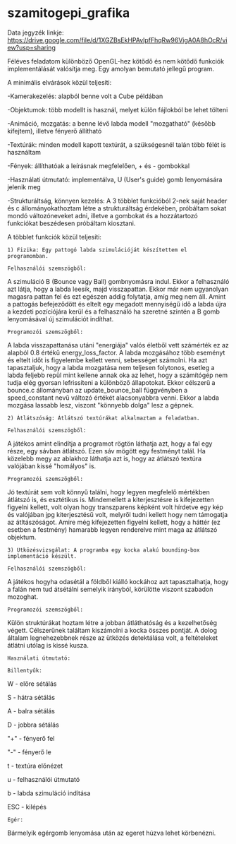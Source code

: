 # szamitogepi_grafika

Data jegyzék linkje: https://drive.google.com/file/d/1XGZBsEkHPAvlpfFhqRw96VigA0A8hOcR/view?usp=sharing

Féléves feladatom különböző OpenGL-hez kötődő és nem kötődő funkciók implementálását valósítja meg. Egy amolyan bemutató jellegű program.

A minimális elvárások közül teljesíti:

-Kamerakezelés: alapból benne volt a Cube példában

-Objektumok: több modellt is használ, melyet külön fájlokból be lehet tölteni

-Animáció, mozgatás: a benne lévő labda modell "mozgatható" (később kifejtem), illetve fényerő állítható

-Textúrák: minden modell kapott textúrát, a szükségesnél talán több félét is használtam

-Fények: állíthatóak a leírásnak megfelelően, + és - gombokkal

-Használati útmutató: implementálva, U (User's guide) gomb lenyomására jelenik meg

-Strukturáltság, könnyen kezelés: A 3 többlet funkcióból 2-nek saját header és c állományokathoztam létre a strukturáltság érdekében, próbáltam sokat mondó változóneveket adni, illetve a gombokat és a hozzátartozó funkciókat beszédesen próbáltam kiosztani.

A többlet funkciók közül teljesíti:

	1) Fizika: Egy pattogó labda szimulációját készítettem el programomban.

	Felhasználói szemszögből:
A szimuláció B (Bounce vagy Ball) gombnyomásra indul. Ekkor a felhasználó azt látja, hogy a labda leesik, majd visszapattan. Ekkor már nem ugyanolyan magasra pattan fel és ezt egészen addig folytatja, amíg meg nem áll. Amint a pattogás befejeződött és eltelt egy megadott mennyiségű idő a labda újra a kezdeti pozíciójára kerül és a felhasználó ha szeretné szintén a B gomb lenyomásával új szimulációt indíthat.

	Programozói szemszögből:
A labda visszapattanása utáni "energiája" valós életből vett számérték ez az alapból 0.8 értékű energy_loss_factor.
A labda mozgásához több eseményt és eltelt időt is figyelembe kellett venni, sebességet számolni.
Ha azt tapasztaljuk, hogy a labda mozgatása nem teljesen folytonos, esetleg a labda feljebb repül mint kellene annak oka az lehet, hogy a számítógép nem tudja elég gyorsan lefrissíteni a különböző állapotokat. Ekkor célszerű a bounce.c állományban az update_bounce_ball függvényben a speed_constant nevű változó értékét alacsonyabbra venni. Ekkor a labda mozgása lassabb lesz, viszont "könnyebb dolga" lesz a gépnek.

	2) Átlátszóság: Átlátszó textúrákat alkalmaztam a feladatban.
	
	Felhasználói szemszögből:
A játékos amint elindítja a programot rögtön láthatja azt, hogy a fal egy része, egy sávban átlátszó. Ezen sáv mögött egy festményt talál. Ha közelebb megy az ablakhoz láthatja azt is, hogy az átlátszó textúra valójában kissé "homályos" is.

	Programozói szemszögből:
Jó textúrát sem volt könnyű találni, hogy legyen megfelelő mértékben átlátszó is, és esztétikus is. Mindemellett a kiterjesztésre is kifejezetten figyelni kellett, volt olyan hogy transzparens képként volt hírdetve egy kép és valójában jpg kiterjesztésű volt, melyről tudni kellett hogy nem támogatja az átltászóságot.
Amire még kifejezetten figyelni kellett, hogy a háttér (ez esetben a festmény) hamarabb legyen renderelve mint maga az átlátszó objektum.

	3) Ütközésvizsgálat: A programba egy kocka alakú bounding-box implementáció készült.

	Felhasználói szemszögből:
A játékos hogyha odasétál a földből kiálló kockához azt tapasztalhatja, hogy a falán nem tud átsétálni semelyik irányból, körülötte viszont szabadon mozoghat.

	Programozói szemszögből:
Külön struktúrákat hoztam létre a jobban átláthatóság és a kezelhetőség végett.
Célszerűnek találtam kiszámolni a kocka összes pontját.
A dolog általam legnehezebbnek része az ütközés detektálása volt, a feltételeket átlátni utólag is kissé kusza.

	Használati útmutató:

	Billentyűk:
W 	- előre sétálás
	
S 	- hátra sétálás
	
A	- balra sétálás
	
D	- jobbra sétálás
	
"+"	- fényerő fel
	
"-"	- fényerő le
	
t	- textúra előnézet
	
u	- felhasználói útmutató
	
b	- labda szimuláció indítása
	
ESC	- kilépés

	Egér:
Bármelyik egérgomb lenyomása után az egeret húzva lehet körbenézni.
